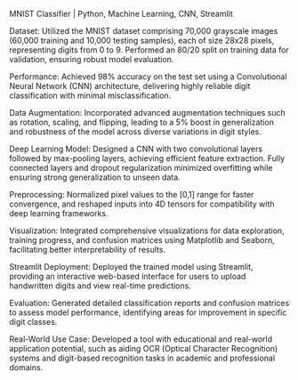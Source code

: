 MNIST Classifier | Python, Machine Learning, CNN, Streamlit


Dataset: Utilized the MNIST dataset comprising 70,000 grayscale images (60,000 training and 10,000 testing samples), each of size 28x28 pixels, representing digits from 0 to 9. Performed an 80/20 split on training data for validation, ensuring robust model evaluation.

Performance: Achieved 98% accuracy on the test set using a Convolutional Neural Network (CNN) architecture, delivering highly reliable digit classification with minimal misclassification.

Data Augmentation: Incorporated advanced augmentation techniques such as rotation, scaling, and flipping, leading to a 5% boost in generalization and robustness of the model across diverse variations in digit styles.

Deep Learning Model: Designed a CNN with two convolutional layers followed by max-pooling layers, achieving efficient feature extraction. Fully connected layers and dropout regularization minimized overfitting while ensuring strong generalization to unseen data.

Preprocessing: Normalized pixel values to the [0,1] range for faster convergence, and reshaped inputs into 4D tensors for compatibility with deep learning frameworks.

Visualization: Integrated comprehensive visualizations for data exploration, training progress, and confusion matrices using Matplotlib and Seaborn, facilitating better interpretability of results.

Streamlit Deployment: Deployed the trained model using Streamlit, providing an interactive web-based interface for users to upload handwritten digits and view real-time predictions.

Evaluation: Generated detailed classification reports and confusion matrices to assess model performance, identifying areas for improvement in specific digit classes.

Real-World Use Case: Developed a tool with educational and real-world application potential, such as aiding OCR (Optical Character Recognition) systems and digit-based recognition tasks in academic and professional domains.
